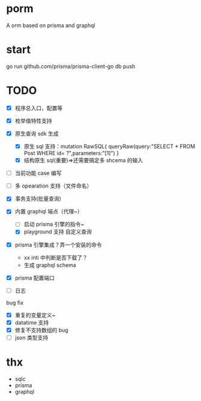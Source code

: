 # porm

A orm based on prisma and graphql

# start

go run github.com/prisma/prisma-client-go db push

# TODO

- [x] 程序总入口，配置等
- [x] 枚举值特性支持

- [x] 原生查询 sdk 生成

  - [x] 原生 sql 支持：mutation RawSQL{ queryRaw(query:"SELECT \* FROM Post WHERE id= ?",parameters:"[1]") }
  - [x] 结构原生 sql(重要)=>还需要搞定多 shcema 的输入

- [ ] 当前功能 case 编写
- [ ] 多 opearation 支持（文件命名）
- [x] 事务支持(批量查询)
- [x] 内置 graphql 端点（代理~）

  - [ ] 启动 prisma 引擎的指令~
  - [x] playground 支持 自定义查询

- [x] prisma 引擎集成？弄一个安装的命令
  - xx inti 中判断是否下载了？
  - 生成 graphql schema
- [x] prisma 配置端口
- [ ] 日志

bug fix

- [x] 重复的变量定义~
- [x] datatime 支持
- [x] 修复不支持数组的 bug
- [ ] json 类型支持

# thx

- sqlc
- prisma
- graphql
